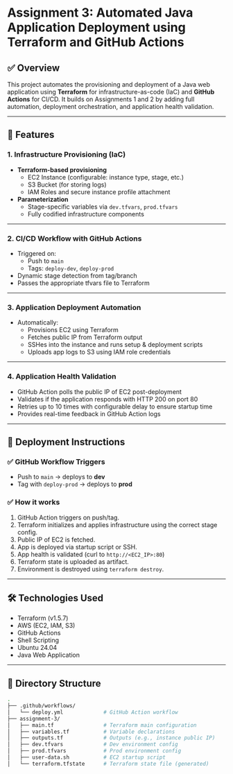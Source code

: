 # Assignment 3: Automated Java Application Deployment using Terraform and GitHub Actions

## ✅ Overview

This project automates the provisioning and deployment of a Java web application using **Terraform** for infrastructure-as-code (IaC) and **GitHub Actions** for CI/CD. It builds on Assignments 1 and 2 by adding full automation, deployment orchestration, and application health validation.

---

## 🧩 Features

### 1. Infrastructure Provisioning (IaC)

- **Terraform-based provisioning**
  - EC2 Instance (configurable: instance type, stage, etc.)
  - S3 Bucket (for storing logs)
  - IAM Roles and secure instance profile attachment
- **Parameterization**
  - Stage-specific variables via `dev.tfvars`, `prod.tfvars`
  - Fully codified infrastructure components

---

### 2. CI/CD Workflow with GitHub Actions

- Triggered on:
  - Push to `main`
  - Tags: `deploy-dev`, `deploy-prod`
- Dynamic stage detection from tag/branch
- Passes the appropriate tfvars file to Terraform

---

### 3. Application Deployment Automation

- Automatically:
  - Provisions EC2 using Terraform
  - Fetches public IP from Terraform output
  - SSHes into the instance and runs setup & deployment scripts
  - Uploads app logs to S3 using IAM role credentials

---

### 4. Application Health Validation

- GitHub Action polls the public IP of EC2 post-deployment
- Validates if the application responds with HTTP 200 on port 80
- Retries up to 10 times with configurable delay to ensure startup time
- Provides real-time feedback in GitHub Action logs

---

## 🚀 Deployment Instructions

### ✅ GitHub Workflow Triggers

- Push to `main` → deploys to **dev**
- Tag with `deploy-prod` → deploys to **prod**

### ✅ How it works

1. GitHub Action triggers on push/tag.
2. Terraform initializes and applies infrastructure using the correct stage config.
3. Public IP of EC2 is fetched.
4. App is deployed via startup script or SSH.
5. App health is validated (curl to `http://<EC2_IP>:80`)
6. Terraform state is uploaded as artifact.
7. Environment is destroyed using `terraform destroy`.

---

## 🛠 Technologies Used

- Terraform (v1.5.7)
- AWS (EC2, IAM, S3)
- GitHub Actions
- Shell Scripting
- Ubuntu 24.04
- Java Web Application

---

## 📁 Directory Structure

```bash
.
├── .github/workflows/
│   └── deploy.yml             # GitHub Action workflow
├── assignment-3/
│   ├── main.tf                # Terraform main configuration
│   ├── variables.tf           # Variable declarations
│   ├── outputs.tf             # Outputs (e.g., instance public IP)
│   ├── dev.tfvars             # Dev environment config
│   ├── prod.tfvars            # Prod environment config
│   ├── user-data.sh           # EC2 startup script
│   └── terraform.tfstate      # Terraform state file (generated)
